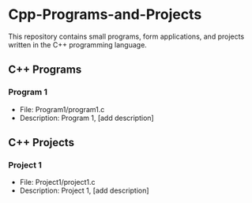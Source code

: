 # Cpp-Programs-and-Projects
This repository contains small programs, form applications, and projects written in the C++ programming language.

## C++ Programs

### Program 1

- File: Program1/program1.c
- Description: Program 1, [add description]

## C++ Projects

### Project 1

- File: Project1/project1.c
- Description: Project 1, [add description]

